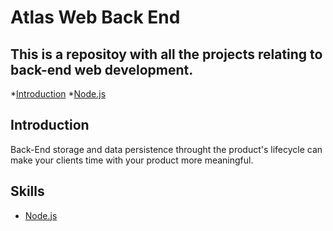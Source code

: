 # Atlas Web Back End
## This is a repositoy with all the projects relating to back-end web development. 
*[Introduction](#introduction)
*[Node.js](#node)

## Introduction
Back-End storage and data persistence throught the product's lifecycle can make your clients time with your product more meaningful. 

## Skills 
- [Node.js](<file://NODE_JS>)   
